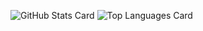 ![GitHub Stats Card](https://github-readme-stats.vercel.app/api?username=uralogical&theme=vue)
![Top Languages Card](https://github-readme-stats.vercel.app/api/top-langs/?username=uralogical&theme=vue)
